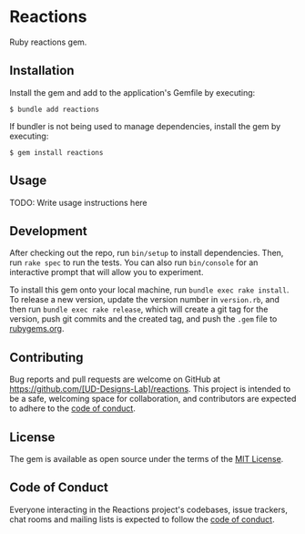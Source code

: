 # Reactions

Ruby reactions gem.

## Installation

Install the gem and add to the application's Gemfile by executing:

    $ bundle add reactions

If bundler is not being used to manage dependencies, install the gem by executing:

    $ gem install reactions

## Usage

TODO: Write usage instructions here

## Development

After checking out the repo, run `bin/setup` to install dependencies. Then, run `rake spec` to run the tests. You can also run `bin/console` for an interactive prompt that will allow you to experiment.

To install this gem onto your local machine, run `bundle exec rake install`. To release a new version, update the version number in `version.rb`, and then run `bundle exec rake release`, which will create a git tag for the version, push git commits and the created tag, and push the `.gem` file to [rubygems.org](https://rubygems.org).

## Contributing

Bug reports and pull requests are welcome on GitHub at https://github.com/[UD-Designs-Lab]/reactions. This project is intended to be a safe, welcoming space for collaboration, and contributors are expected to adhere to the [code of conduct](https://github.com/[UD-Designs-Lab]/reactions/blob/main/CODE_OF_CONDUCT.md).

## License

The gem is available as open source under the terms of the [MIT License](https://opensource.org/licenses/MIT).

## Code of Conduct

Everyone interacting in the Reactions project's codebases, issue trackers, chat rooms and mailing lists is expected to follow the [code of conduct](https://github.com/[UD-Designs-Lab]/reactions/blob/main/CODE_OF_CONDUCT.md).
